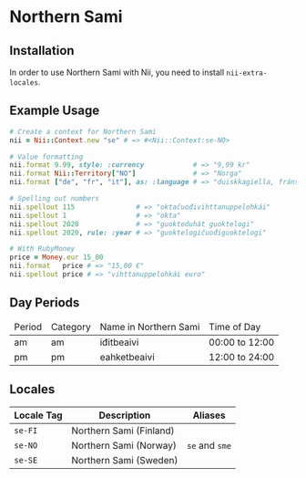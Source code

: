 <!-- This file has been generated. Source: src/docs/languages/_template.md.erb -->

# Northern Sami

## Installation

In order to use Northern Sami with Nii, you need to install `nii-extra-locales`.

## Example Usage

``` ruby
# Create a context for Northern Sami
nii = Nii::Context.new "se" # => #<Nii::Context:se-NO>

# Value formatting
nii.format 9.99, style: :currency            # => "9,99 kr"
nii.format Nii::Territory["NO"]              # => "Norga"
nii.format ["de", "fr", "it"], as: :language # => "duiskkagiella, fránskkagiella ja itáliagiella"

# Spelling out numbers
nii.spellout 115               # => "okta­čuođi­vihtta­nuppe­lohkái"
nii.spellout 1                 # => "okta"
nii.spellout 2020              # => "guokte­duhát guokte­logi"
nii.spellout 2020, rule: :year # => "guokte­logi­čuođi­guokte­logi"

# With RubyMoney
price = Money.eur 15_00
nii.format   price # => "15,00 €"
nii.spellout price # => "vihtta­nuppe­lohkái euro"
```

## Day Periods


<table>
  <thead>
    <tr>
      <td>Period</td>
      <td>Category</td>
      <td>Name in Northern Sami</td>
      <td>Time of Day</td>
    </tr>
  </thead>
  <tbody>
    <tr>
      <td>am</td>
      <td>am</td>
      <td>iđitbeaivi</td>
      <td>00:00 to 12:00</td>
    </tr>
    <tr>
      <td>pm</td>
      <td>pm</td>
      <td>eahketbeaivi</td>
      <td>12:00 to 24:00</td>
    </tr>
  </tbody>
</table>



## Locales

<table>
  <thead>
    <tr>
      <th>Locale Tag</th>
      <th>Description</th>
      <th>Aliases</th>
    </tr>
  </thead>
  <tbody>
    <tr>
      <td><code>se-FI</code></td>
      <td>Northern Sami (Finland)</td>
      <td></td>
    </tr>
    <tr>
      <td><code>se-NO</code></td>
      <td>Northern Sami (Norway)</td>
      <td><code>se</code> and <code>sme</code></td>
    </tr>
    <tr>
      <td><code>se-SE</code></td>
      <td>Northern Sami (Sweden)</td>
      <td></td>
    </tr>
  </tbody>
</table>


